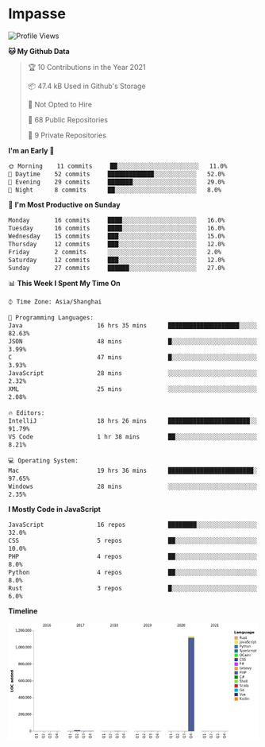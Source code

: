 # Impasse

<!--START_SECTION:waka-->
![Profile Views](http://img.shields.io/badge/Profile%20Views-5-blue)

**🐱 My Github Data** 

> 🏆 10 Contributions in the Year 2021
 > 
> 📦 47.4 kB Used in Github's Storage 
 > 
> 🚫 Not Opted to Hire
 > 
> 📜 68 Public Repositories 
 > 
> 🔑 9 Private Repositories  
 > 
**I'm an Early 🐤** 

```text
🌞 Morning    11 commits     ██░░░░░░░░░░░░░░░░░░░░░░░   11.0% 
🌆 Daytime    52 commits     █████████████░░░░░░░░░░░░   52.0% 
🌃 Evening    29 commits     ███████░░░░░░░░░░░░░░░░░░   29.0% 
🌙 Night      8 commits      ██░░░░░░░░░░░░░░░░░░░░░░░   8.0%

```
📅 **I'm Most Productive on Sunday** 

```text
Monday       16 commits     ████░░░░░░░░░░░░░░░░░░░░░   16.0% 
Tuesday      16 commits     ████░░░░░░░░░░░░░░░░░░░░░   16.0% 
Wednesday    15 commits     ███░░░░░░░░░░░░░░░░░░░░░░   15.0% 
Thursday     12 commits     ███░░░░░░░░░░░░░░░░░░░░░░   12.0% 
Friday       2 commits      ░░░░░░░░░░░░░░░░░░░░░░░░░   2.0% 
Saturday     12 commits     ███░░░░░░░░░░░░░░░░░░░░░░   12.0% 
Sunday       27 commits     ██████░░░░░░░░░░░░░░░░░░░   27.0%

```


📊 **This Week I Spent My Time On** 

```text
⌚︎ Time Zone: Asia/Shanghai

💬 Programming Languages: 
Java                     16 hrs 35 mins      ████████████████████░░░░░   82.63% 
JSON                     48 mins             █░░░░░░░░░░░░░░░░░░░░░░░░   3.99% 
C                        47 mins             █░░░░░░░░░░░░░░░░░░░░░░░░   3.93% 
JavaScript               28 mins             ░░░░░░░░░░░░░░░░░░░░░░░░░   2.32% 
XML                      25 mins             ░░░░░░░░░░░░░░░░░░░░░░░░░   2.08%

🔥 Editors: 
IntelliJ                 18 hrs 26 mins      ███████████████████████░░   91.79% 
VS Code                  1 hr 38 mins        ██░░░░░░░░░░░░░░░░░░░░░░░   8.21%

💻 Operating System: 
Mac                      19 hrs 36 mins      ████████████████████████░   97.65% 
Windows                  28 mins             ░░░░░░░░░░░░░░░░░░░░░░░░░   2.35%

```

**I Mostly Code in JavaScript** 

```text
JavaScript               16 repos            ████████░░░░░░░░░░░░░░░░░   32.0% 
CSS                      5 repos             ██░░░░░░░░░░░░░░░░░░░░░░░   10.0% 
PHP                      4 repos             ██░░░░░░░░░░░░░░░░░░░░░░░   8.0% 
Python                   4 repos             ██░░░░░░░░░░░░░░░░░░░░░░░   8.0% 
Rust                     3 repos             █░░░░░░░░░░░░░░░░░░░░░░░░   6.0%

```


**Timeline**

![Chart not found](https://raw.githubusercontent.com/impasse/impasse/master/charts/bar_graph.png) 


<!--END_SECTION:waka-->
